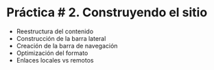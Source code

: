 # Práctica # 2. Construyendo el sitio

- Reestructura del contenido
- Construcción de la barra lateral
- Creación de la barra de navegación
- Optimización del formato
- Enlaces locales vs remotos